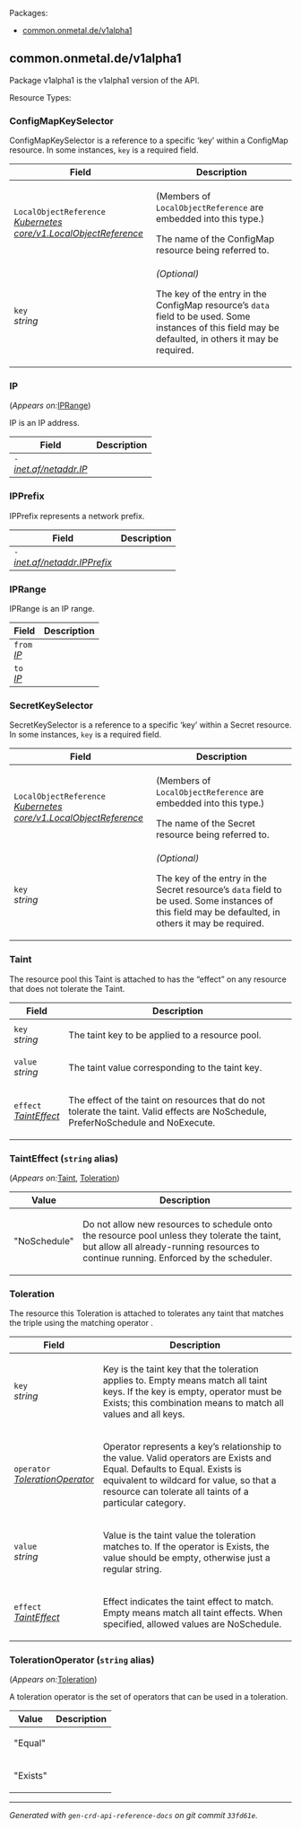<p>Packages:</p>
<ul>
<li>
<a href="#common.onmetal.de%2fv1alpha1">common.onmetal.de/v1alpha1</a>
</li>
</ul>
<h2 id="common.onmetal.de/v1alpha1">common.onmetal.de/v1alpha1</h2>
<div>
<p>Package v1alpha1 is the v1alpha1 version of the API.</p>
</div>
Resource Types:
<ul></ul>
<h3 id="common.onmetal.de/v1alpha1.ConfigMapKeySelector">ConfigMapKeySelector
</h3>
<div>
<p>ConfigMapKeySelector is a reference to a specific &lsquo;key&rsquo; within a ConfigMap resource.
In some instances, <code>key</code> is a required field.</p>
</div>
<table>
<thead>
<tr>
<th>Field</th>
<th>Description</th>
</tr>
</thead>
<tbody>
<tr>
<td>
<code>LocalObjectReference</code><br/>
<em>
<a href="https://v1-23.docs.kubernetes.io/docs/reference/generated/kubernetes-api/v1.23/#localobjectreference-v1-core">
Kubernetes core/v1.LocalObjectReference
</a>
</em>
</td>
<td>
<p>
(Members of <code>LocalObjectReference</code> are embedded into this type.)
</p>
<p>The name of the ConfigMap resource being referred to.</p>
</td>
</tr>
<tr>
<td>
<code>key</code><br/>
<em>
string
</em>
</td>
<td>
<em>(Optional)</em>
<p>The key of the entry in the ConfigMap resource&rsquo;s <code>data</code> field to be used.
Some instances of this field may be defaulted, in others it may be
required.</p>
</td>
</tr>
</tbody>
</table>
<h3 id="common.onmetal.de/v1alpha1.IP">IP
</h3>
<p>
(<em>Appears on:</em><a href="#common.onmetal.de/v1alpha1.IPRange">IPRange</a>)
</p>
<div>
<p>IP is an IP address.</p>
</div>
<table>
<thead>
<tr>
<th>Field</th>
<th>Description</th>
</tr>
</thead>
<tbody>
<tr>
<td>
<code>-</code><br/>
<em>
<a href="https://pkg.go.dev/inet.af/netaddr#IP">
inet.af/netaddr.IP
</a>
</em>
</td>
<td>
</td>
</tr>
</tbody>
</table>
<h3 id="common.onmetal.de/v1alpha1.IPPrefix">IPPrefix
</h3>
<div>
<p>IPPrefix represents a network prefix.</p>
</div>
<table>
<thead>
<tr>
<th>Field</th>
<th>Description</th>
</tr>
</thead>
<tbody>
<tr>
<td>
<code>-</code><br/>
<em>
<a href="https://pkg.go.dev/inet.af/netaddr#IP">
inet.af/netaddr.IPPrefix
</a>
</em>
</td>
<td>
</td>
</tr>
</tbody>
</table>
<h3 id="common.onmetal.de/v1alpha1.IPRange">IPRange
</h3>
<div>
<p>IPRange is an IP range.</p>
</div>
<table>
<thead>
<tr>
<th>Field</th>
<th>Description</th>
</tr>
</thead>
<tbody>
<tr>
<td>
<code>from</code><br/>
<em>
<a href="#common.onmetal.de/v1alpha1.IP">
IP
</a>
</em>
</td>
<td>
</td>
</tr>
<tr>
<td>
<code>to</code><br/>
<em>
<a href="#common.onmetal.de/v1alpha1.IP">
IP
</a>
</em>
</td>
<td>
</td>
</tr>
</tbody>
</table>
<h3 id="common.onmetal.de/v1alpha1.SecretKeySelector">SecretKeySelector
</h3>
<div>
<p>SecretKeySelector is a reference to a specific &lsquo;key&rsquo; within a Secret resource.
In some instances, <code>key</code> is a required field.</p>
</div>
<table>
<thead>
<tr>
<th>Field</th>
<th>Description</th>
</tr>
</thead>
<tbody>
<tr>
<td>
<code>LocalObjectReference</code><br/>
<em>
<a href="https://v1-23.docs.kubernetes.io/docs/reference/generated/kubernetes-api/v1.23/#localobjectreference-v1-core">
Kubernetes core/v1.LocalObjectReference
</a>
</em>
</td>
<td>
<p>
(Members of <code>LocalObjectReference</code> are embedded into this type.)
</p>
<p>The name of the Secret resource being referred to.</p>
</td>
</tr>
<tr>
<td>
<code>key</code><br/>
<em>
string
</em>
</td>
<td>
<em>(Optional)</em>
<p>The key of the entry in the Secret resource&rsquo;s <code>data</code> field to be used.
Some instances of this field may be defaulted, in others it may be
required.</p>
</td>
</tr>
</tbody>
</table>
<h3 id="common.onmetal.de/v1alpha1.Taint">Taint
</h3>
<div>
<p>The resource pool this Taint is attached to has the &ldquo;effect&rdquo; on
any resource that does not tolerate the Taint.</p>
</div>
<table>
<thead>
<tr>
<th>Field</th>
<th>Description</th>
</tr>
</thead>
<tbody>
<tr>
<td>
<code>key</code><br/>
<em>
string
</em>
</td>
<td>
<p>The taint key to be applied to a resource pool.</p>
</td>
</tr>
<tr>
<td>
<code>value</code><br/>
<em>
string
</em>
</td>
<td>
<p>The taint value corresponding to the taint key.</p>
</td>
</tr>
<tr>
<td>
<code>effect</code><br/>
<em>
<a href="#common.onmetal.de/v1alpha1.TaintEffect">
TaintEffect
</a>
</em>
</td>
<td>
<p>The effect of the taint on resources
that do not tolerate the taint.
Valid effects are NoSchedule, PreferNoSchedule and NoExecute.</p>
</td>
</tr>
</tbody>
</table>
<h3 id="common.onmetal.de/v1alpha1.TaintEffect">TaintEffect
(<code>string</code> alias)</h3>
<p>
(<em>Appears on:</em><a href="#common.onmetal.de/v1alpha1.Taint">Taint</a>, <a href="#common.onmetal.de/v1alpha1.Toleration">Toleration</a>)
</p>
<div>
</div>
<table>
<thead>
<tr>
<th>Value</th>
<th>Description</th>
</tr>
</thead>
<tbody><tr><td><p>&#34;NoSchedule&#34;</p></td>
<td><p>Do not allow new resources to schedule onto the resource pool unless they tolerate the taint,
but allow all already-running resources to continue running.
Enforced by the scheduler.</p>
</td>
</tr></tbody>
</table>
<h3 id="common.onmetal.de/v1alpha1.Toleration">Toleration
</h3>
<div>
<p>The resource this Toleration is attached to tolerates any taint that matches
the triple <key,value,effect> using the matching operator <operator>.</p>
</div>
<table>
<thead>
<tr>
<th>Field</th>
<th>Description</th>
</tr>
</thead>
<tbody>
<tr>
<td>
<code>key</code><br/>
<em>
string
</em>
</td>
<td>
<p>Key is the taint key that the toleration applies to. Empty means match all taint keys.
If the key is empty, operator must be Exists; this combination means to match all values and all keys.</p>
</td>
</tr>
<tr>
<td>
<code>operator</code><br/>
<em>
<a href="#common.onmetal.de/v1alpha1.TolerationOperator">
TolerationOperator
</a>
</em>
</td>
<td>
<p>Operator represents a key&rsquo;s relationship to the value.
Valid operators are Exists and Equal. Defaults to Equal.
Exists is equivalent to wildcard for value, so that a resource can
tolerate all taints of a particular category.</p>
</td>
</tr>
<tr>
<td>
<code>value</code><br/>
<em>
string
</em>
</td>
<td>
<p>Value is the taint value the toleration matches to.
If the operator is Exists, the value should be empty, otherwise just a regular string.</p>
</td>
</tr>
<tr>
<td>
<code>effect</code><br/>
<em>
<a href="#common.onmetal.de/v1alpha1.TaintEffect">
TaintEffect
</a>
</em>
</td>
<td>
<p>Effect indicates the taint effect to match. Empty means match all taint effects.
When specified, allowed values are NoSchedule.</p>
</td>
</tr>
</tbody>
</table>
<h3 id="common.onmetal.de/v1alpha1.TolerationOperator">TolerationOperator
(<code>string</code> alias)</h3>
<p>
(<em>Appears on:</em><a href="#common.onmetal.de/v1alpha1.Toleration">Toleration</a>)
</p>
<div>
<p>A toleration operator is the set of operators that can be used in a toleration.</p>
</div>
<table>
<thead>
<tr>
<th>Value</th>
<th>Description</th>
</tr>
</thead>
<tbody><tr><td><p>&#34;Equal&#34;</p></td>
<td></td>
</tr><tr><td><p>&#34;Exists&#34;</p></td>
<td></td>
</tr></tbody>
</table>
<hr/>
<p><em>
Generated with <code>gen-crd-api-reference-docs</code>
on git commit <code>33fd61e</code>.
</em></p>
